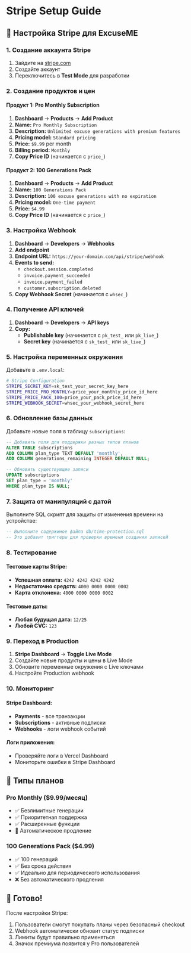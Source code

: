 # Stripe Setup Guide

## 🎯 **Настройка Stripe для ExcuseME**

### **1. Создание аккаунта Stripe**

1. Зайдите на [stripe.com](https://stripe.com)
2. Создайте аккаунт
3. Переключитесь в **Test Mode** для разработки

### **2. Создание продуктов и цен**

#### **Продукт 1: Pro Monthly Subscription**
1. **Dashboard** → **Products** → **Add Product**
2. **Name:** `Pro Monthly Subscription`
3. **Description:** `Unlimited excuse generations with premium features`
4. **Pricing model:** `Standard pricing`
5. **Price:** `$9.99` per month
6. **Billing period:** `Monthly`
7. **Copy Price ID** (начинается с `price_`)

#### **Продукт 2: 100 Generations Pack**
1. **Dashboard** → **Products** → **Add Product**
2. **Name:** `100 Generations Pack`
3. **Description:** `100 excuse generations with no expiration`
4. **Pricing model:** `One-time payment`
5. **Price:** `$4.99`
6. **Copy Price ID** (начинается с `price_`)

### **3. Настройка Webhook**

1. **Dashboard** → **Developers** → **Webhooks**
2. **Add endpoint**
3. **Endpoint URL:** `https://your-domain.com/api/stripe/webhook`
4. **Events to send:**
   - `checkout.session.completed`
   - `invoice.payment_succeeded`
   - `invoice.payment_failed`
   - `customer.subscription.deleted`
5. **Copy Webhook Secret** (начинается с `whsec_`)

### **4. Получение API ключей**

1. **Dashboard** → **Developers** → **API keys**
2. **Copy:**
   - **Publishable key** (начинается с `pk_test_` или `pk_live_`)
   - **Secret key** (начинается с `sk_test_` или `sk_live_`)

### **5. Настройка переменных окружения**

Добавьте в `.env.local`:

```bash
# Stripe Configuration
STRIPE_SECRET_KEY=sk_test_your_secret_key_here
STRIPE_PRICE_PRO_MONTHLY=price_your_monthly_price_id_here
STRIPE_PRICE_PACK_100=price_your_pack_price_id_here
STRIPE_WEBHOOK_SECRET=whsec_your_webhook_secret_here
```

### **6. Обновление базы данных**

Добавьте новые поля в таблицу `subscriptions`:

```sql
-- Добавить поля для поддержки разных типов планов
ALTER TABLE subscriptions 
ADD COLUMN plan_type TEXT DEFAULT 'monthly',
ADD COLUMN generations_remaining INTEGER DEFAULT NULL;

-- Обновить существующие записи
UPDATE subscriptions 
SET plan_type = 'monthly' 
WHERE plan_type IS NULL;
```

### **7. Защита от манипуляций с датой**

Выполните SQL скрипт для защиты от изменения времени на устройстве:

```sql
-- Выполните содержимое файла db/time-protection.sql
-- Это добавит триггеры для проверки времени создания записей
```

### **8. Тестирование**

#### **Тестовые карты Stripe:**
- **Успешная оплата:** `4242 4242 4242 4242`
- **Недостаточно средств:** `4000 0000 0000 0002`
- **Карта отклонена:** `4000 0000 0000 0002`

#### **Тестовые даты:**
- **Любая будущая дата:** `12/25`
- **Любой CVC:** `123`

### **9. Переход в Production**

1. **Stripe Dashboard** → **Toggle Live Mode**
2. Создайте новые продукты и цены в Live Mode
3. Обновите переменные окружения с Live ключами
4. Настройте Production webhook

### **10. Мониторинг**

#### **Stripe Dashboard:**
- **Payments** - все транзакции
- **Subscriptions** - активные подписки
- **Webhooks** - логи webhook событий

#### **Логи приложения:**
- Проверяйте логи в Vercel Dashboard
- Мониторьте ошибки в Stripe Dashboard

## 🔧 **Типы планов**

### **Pro Monthly ($9.99/месяц)**
- ✅ Безлимитные генерации
- ✅ Приоритетная поддержка
- ✅ Расширенные функции
- 🔄 Автоматическое продление

### **100 Generations Pack ($4.99)**
- ✅ 100 генераций
- ✅ Без срока действия
- ✅ Идеально для периодического использования
- ❌ Без автоматического продления

## 🚀 **Готово!**

После настройки Stripe:
1. Пользователи смогут покупать планы через безопасный checkout
2. Webhook автоматически обновит статус подписки
3. Лимиты будут правильно применяться
4. Значок премиума появится у Pro пользователей
